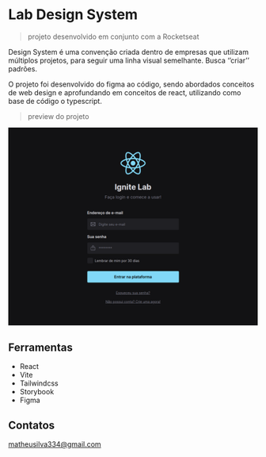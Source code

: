 # Lab Design System

> projeto desenvolvido em conjunto com a Rocketseat

Design System é uma convenção criada dentro de empresas que utilizam múltiplos projetos, para seguir uma linha visual semelhante. Busca ‘’criar’’ padrões.

O projeto foi desenvolvido do figma ao código, sendo abordados conceitos de web design e aprofundando em conceitos de react, utilizando como base de código o typescript.


> preview do projeto

![preview](/IgniteLab.png)

## Ferramentas
- React
- Vite
- Tailwindcss
- Storybook
- Figma

## Contatos
matheusilva334@gmail.com